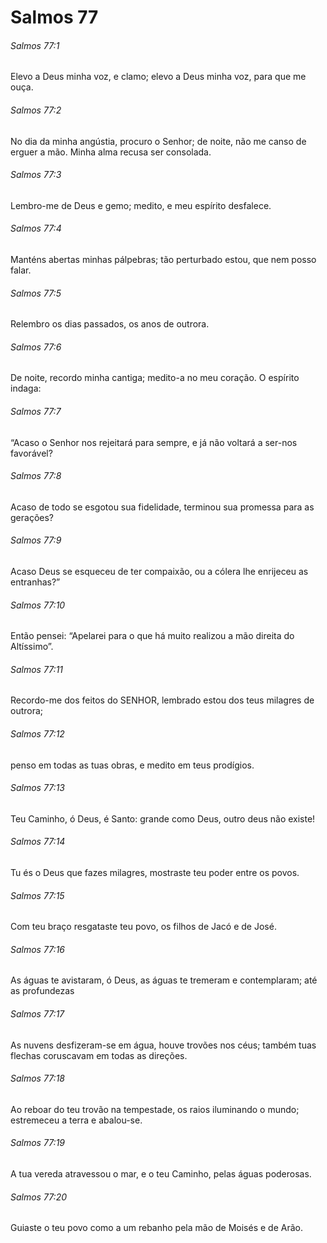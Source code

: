 # Salmos 77

###### Salmos 77:1

Elevo a Deus minha voz, e clamo; elevo a Deus minha voz, para que me ouça.

###### Salmos 77:2

No dia da minha angústia, procuro o Senhor; de noite, não me canso de erguer a mão. Minha alma recusa ser consolada.

###### Salmos 77:3

Lembro-me de Deus e gemo; medito, e meu espírito desfalece.

###### Salmos 77:4

Manténs abertas minhas pálpebras; tão perturbado estou, que nem posso falar.

###### Salmos 77:5

Relembro os dias passados, os anos de outrora.

###### Salmos 77:6

De noite, recordo minha cantiga; medito-a no meu coração. O espírito indaga:

###### Salmos 77:7

“Acaso o Senhor nos rejeitará para sempre, e já não voltará a ser-nos favorável?

###### Salmos 77:8

Acaso de todo se esgotou sua fidelidade, terminou sua promessa para as gerações?

###### Salmos 77:9

Acaso Deus se esqueceu de ter compaixão, ou a cólera lhe enrijeceu as entranhas?”

###### Salmos 77:10

Então pensei: “Apelarei para o que há muito realizou a mão direita do Altíssimo”.

###### Salmos 77:11

Recordo-me dos feitos do SENHOR, lembrado estou dos teus milagres de outrora;

###### Salmos 77:12

penso em todas as tuas obras, e medito em teus prodígios.

###### Salmos 77:13

Teu Caminho, ó Deus, é Santo: grande como Deus, outro deus não existe!

###### Salmos 77:14

Tu és o Deus que fazes milagres, mostraste teu poder entre os povos.

###### Salmos 77:15

Com teu braço resgataste teu povo, os filhos de Jacó e de José.

###### Salmos 77:16

As águas te avistaram, ó Deus, as águas te tremeram e contemplaram; até as profundezas

###### Salmos 77:17

As nuvens desfizeram-se em água, houve trovões nos céus; também tuas flechas coruscavam em todas as direções.

###### Salmos 77:18

Ao reboar do teu trovão na tempestade, os raios iluminando o mundo; estremeceu a terra e abalou-se.

###### Salmos 77:19

A tua vereda atravessou o mar, e o teu Caminho, pelas águas poderosas.

###### Salmos 77:20

Guiaste o teu povo como a um rebanho pela mão de Moisés e de Arão.


